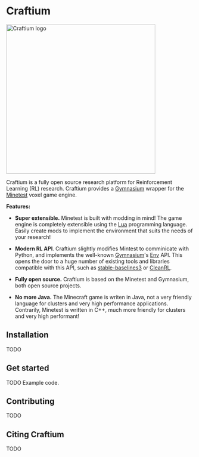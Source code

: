 # Craftium

<img src="../craftium-docs/docs/imgs/Craftium_Logo.png" alt="Craftium logo" width="400">

Craftium is a fully open source research platform for Reinforcement Learning (RL) research. Craftium provides a [Gymnasium](https://gymnasium.farama.org/index.html) wrapper for the [Minetest](https://www.minetest.net/) voxel game engine.

**Features:**

- **Super extensible.** Minetest is built with modding in mind! The game engine is completely extensible using the [Lua](https://www.lua.org) programming language. Easily create mods to implement the environment that suits the needs of your research!

- **Modern RL API**. Craftium slightly modifies Mintest to comminicate with Python, and implements the well-known [Gymnasium](https://gymnasium.farama.org/index.html)'s [Env](https://gymnasium.farama.org/api/env/) API. This opens the door to a huge number of existing tools and libraries compatible with this API, such as [stable-baselines3](https://stable-baselines3.readthedocs.io) or [CleanRL](https://github.com/vwxyzjn/cleanrl).

- **Fully open source.** Craftium is based on the Minetest and Gymnasium, both open source projects.

- **No more Java.** The Minecraft game is writen in Java, not a very friendly language for clusters and very high performance applications. Contrarily, Minetest is written in C++, much more friendly for clusters and very high performant!

## Installation

TODO

## Get started

TODO Example code.


## Contributing

TODO

## Citing Craftium

TODO
